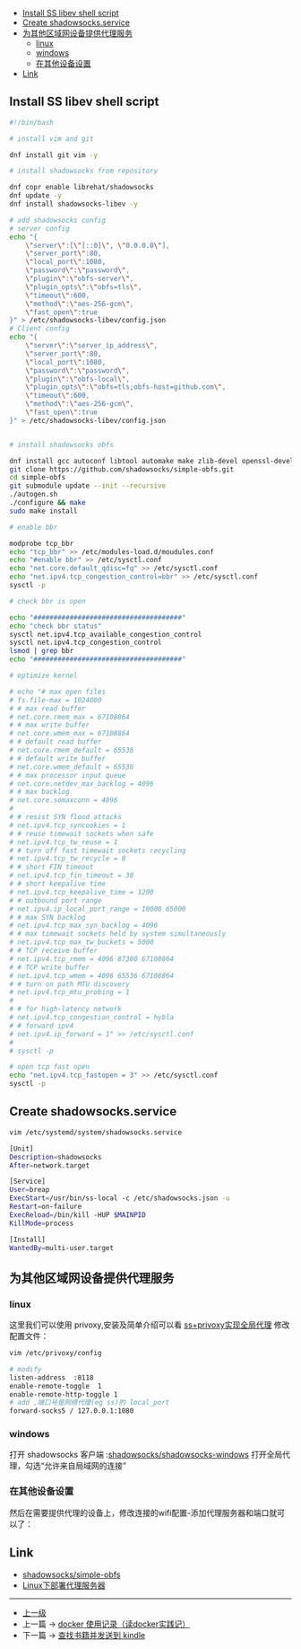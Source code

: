 <!-- fedora install SS libev -->

<!-- @import "[TOC]" {cmd="toc" depthFrom=1 depthTo=6 orderedList=false} -->
<!-- code_chunk_output -->

- [Install SS libev shell script](#install-ss-libev-shell-script)
- [Create shadowsocks.service](#create-shadowsocksservice)
- [为其他区域网设备提供代理服务](#为其他区域网设备提供代理服务)
  - [linux](#linux)
  - [windows](#windows)
  - [在其他设备设置](#在其他设备设置)
- [Link](#link)

<!-- /code_chunk_output -->

## Install SS libev shell script
```sh
#!/bin/bash

# install vim and git

dnf install git vim -y

# install shadowsocks from repository

dnf copr enable librehat/shadowsocks
dnf update -y
dnf install shadowsocks-libev -y

# add shadowsocks config
# server config
echo "{
    \"server\":[\"[::0]\", \"0.0.0.0\"],
    \"server_port\":80,
    \"local_port\":1080,
    \"password\":\"password\",
    \"plugin\":\"obfs-server\",
    \"plugin_opts\":\"obfs=tls\",
    \"timeout\":600,
    \"method\":\"aes-256-gcm\",
    \"fast_open\":true
}" > /etc/shadowsocks-libev/config.json
# Client config
echo "{
    \"server\":\"server_ip_address\",
    \"server_port\":80,
    \"local_port\":1080,
    \"password\":\"password\",
    \"plugin\":\"obfs-local\",
    \"plugin_opts\":\"obfs=tls;obfs-host=github.com\",
    \"timeout\":600,
    \"method\":\"aes-256-gcm\",
    \"fast_open\":true
}" > /etc/shadowsocks-libev/config.json


# install shadowsocks obfs

dnf install gcc autoconf libtool automake make zlib-devel openssl-devel asciidoc xmlto libev-devel -y
git clone https://github.com/shadowsocks/simple-obfs.git
cd simple-obfs
git submodule update --init --recursive
./autogen.sh
./configure && make
sudo make install

# enable bbr

modprobe tcp_bbr
echo "tcp_bbr" >> /etc/modules-load.d/moudules.conf
echo "#enable bbr" >> /etc/sysctl.conf
echo "net.core.default_qdisc=fq" >> /etc/sysctl.conf
echo "net.ipv4.tcp_congestion_control=bbr" >> /etc/sysctl.conf
sysctl -p

# check bbr is open

echo "#####################################"
echo "check bbr status"
sysctl net.ipv4.tcp_available_congestion_control
sysctl net.ipv4.tcp_congestion_control
lsmod | grep bbr
echo "#####################################"

# optimize kernel

# echo "# max open files
# fs.file-max = 1024000
# # max read buffer
# net.core.rmem_max = 67108864
# # max write buffer
# net.core.wmem_max = 67108864
# # default read buffer
# net.core.rmem_default = 65536
# # default write buffer
# net.core.wmem_default = 65536
# # max processor input queue
# net.core.netdev_max_backlog = 4096
# # max backlog
# net.core.somaxconn = 4096
#
# # resist SYN flood attacks
# net.ipv4.tcp_syncookies = 1
# # reuse timewait sockets when safe
# net.ipv4.tcp_tw_reuse = 1
# # turn off fast timewait sockets recycling
# net.ipv4.tcp_tw_recycle = 0
# # short FIN timeout
# net.ipv4.tcp_fin_timeout = 30
# # short keepalive time
# net.ipv4.tcp_keepalive_time = 1200
# # outbound port range
# net.ipv4.ip_local_port_range = 10000 65000
# # max SYN backlog
# net.ipv4.tcp_max_syn_backlog = 4096
# # max timewait sockets held by system simultaneously
# net.ipv4.tcp_max_tw_buckets = 5000
# # TCP receive buffer
# net.ipv4.tcp_rmem = 4096 87380 67108864
# # TCP write buffer
# net.ipv4.tcp_wmem = 4096 65536 67108864
# # turn on path MTU discovery
# net.ipv4.tcp_mtu_probing = 1
#
# # for high-latency network
# net.ipv4.tcp_congestion_control = hybla
# # forward ipv4
# net.ipv4.ip_forward = 1" >> /etc/sysctl.conf
#
# sysctl -p

# open tcp fast open
echo "net.ipv4.tcp_fastopen = 3" >> /etc/sysctl.conf
sysctl -p

```

## Create shadowsocks.service
```sh
vim /etc/systemd/system/shadowsocks.service

[Unit]
Description=shadowsocks
After=network.target

[Service]
User=breap
ExecStart=/usr/bin/ss-local -c /etc/shadowsocks.json -u
Restart=on-failure
ExecReload=/bin/kill -HUP $MAINPID
KillMode=process

[Install]
WantedBy=multi-user.target
```

## 为其他区域网设备提供代理服务

### linux
这里我们可以使用 privoxy,安装及简单介绍可以看 [ss+privoxy实现全局代理](./ss_privoxy.md)
修改配置文件：
```sh
vim /etc/privoxy/config
```
```sh
# modify
listen-address  :8118  
enable-remote-toggle  1
enable-remote-http-toggle 1
# add ,端口号是网络代理(eg ss)的 local_port
forward-socks5 / 127.0.0.1:1080  
```

### windows
打开 shadowsocks 客户端 :[shadowsocks/shadowsocks-windows](https://github.com/shadowsocks/shadowsocks-windows)
打开全局代理，勾选“允许来自局域网的连接”

### 在其他设备设置

然后在需要提供代理的设备上，修改连接的wifi配置-添加代理服务器和端口就可以了：

## Link
* [shadowsocks/simple-obfs](https://github.com/shadowsocks/simple-obfs)
* [Linux下部署代理服务器](https://blog.csdn.net/m0_38110132/article/details/79796171)

---
- [上一级](README.md)
- 上一篇 -> [docker 使用记录（读docker实践记）](docker.md)
- 下一篇 -> [查找书籍并发送到 kindle](findBook2Kindle.md)
